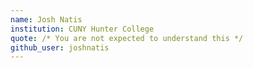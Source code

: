 ```yaml
---
name: Josh Natis
institution: CUNY Hunter College
quote: /* You are not expected to understand this */
github_user: joshnatis
---
```

